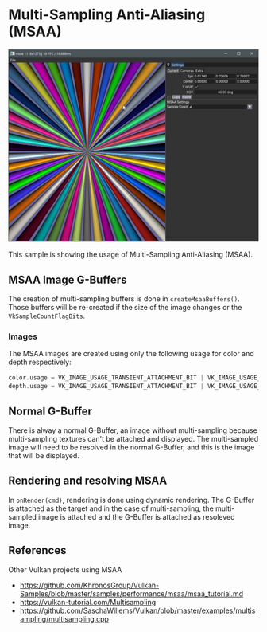 # Multi-Sampling Anti-Aliasing (MSAA)

![img](docs/msaa.png)

This sample is showing the usage of Multi-Sampling Anti-Aliasing (MSAA). 

## MSAA Image G-Buffers

The creation of multi-sampling buffers is done in `createMsaaBuffers()`. Those buffers will be re-created if the size of the image changes or the `VkSampleCountFlagBits`. 

### Images

The MSAA images are created using only the following usage for color and depth respectively:

```` C
color.usage = VK_IMAGE_USAGE_TRANSIENT_ATTACHMENT_BIT | VK_IMAGE_USAGE_COLOR_ATTACHMENT_BIT;
depth.usage = VK_IMAGE_USAGE_TRANSIENT_ATTACHMENT_BIT | VK_IMAGE_USAGE_DEPTH_STENCIL_ATTACHMENT_BIT;
````

## Normal G-Buffer

There is alway a normal G-Buffer, an image without multi-sampling because multi-sampling textures can't be attached and displayed. The multi-sampled image will need to be resolved in the normal G-Buffer, and this is the image that will be displayed.

## Rendering and resolving MSAA

In `onRender(cmd)`, rendering is done using dynamic rendering. The G-Buffer is attached as the target and in the case of multi-sampling, the multi-sampled image is attached and the G-Buffer is attached as resoleved image. 


## References

Other Vulkan projects using MSAA

* <https://github.com/KhronosGroup/Vulkan-Samples/blob/master/samples/performance/msaa/msaa_tutorial.md>
* <https://vulkan-tutorial.com/Multisampling>
* <https://github.com/SaschaWillems/Vulkan/blob/master/examples/multisampling/multisampling.cpp>
